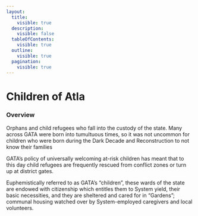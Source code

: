 ```yaml
---
layout:
  title:
    visible: true
  description:
    visible: false
  tableOfContents:
    visible: true
  outline:
    visible: true
  pagination:
    visible: true
---
```


# Children of Atla

### Overview

Orphans and child refugees who fall into the custody of the state. Many across GATA were born into tumultuous times, so it was not uncommon for children who were born during the Dark Decade and Reconstruction to not know their families

&#x20;GATA’s policy of universally welcoming at-risk children has meant that to this day child refugees are frequently rescued from conflict zones or turn up at district gates.

Euphemistically referred to as GATA’s “children”, these wards of the state are endowed with citizenship which entitles them to System yield, their basic necessities, and they are sheltered and cared for in “Gardens”; communal housing watched over by System-employed caregivers and local volunteers.
